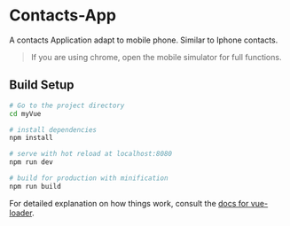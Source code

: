 # Contacts-App

A contacts Application adapt to mobile phone. Similar to Iphone contacts.

> If you are using chrome, open the mobile simulator for full functions.

## Build Setup

``` bash
# Go to the project directory
cd myVue

# install dependencies
npm install

# serve with hot reload at localhost:8080
npm run dev

# build for production with minification
npm run build
```

For detailed explanation on how things work, consult the [docs for vue-loader](http://vuejs.github.io/vue-loader).

